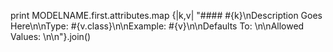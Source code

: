 print MODELNAME.first.attributes.map {|k,v| "#### #{k}\nDescription Goes Here\n\nType: #{v.class}\n\nExample: #{v}\n\nDefaults To: \n\nAllowed Values: \n\n"}.join()